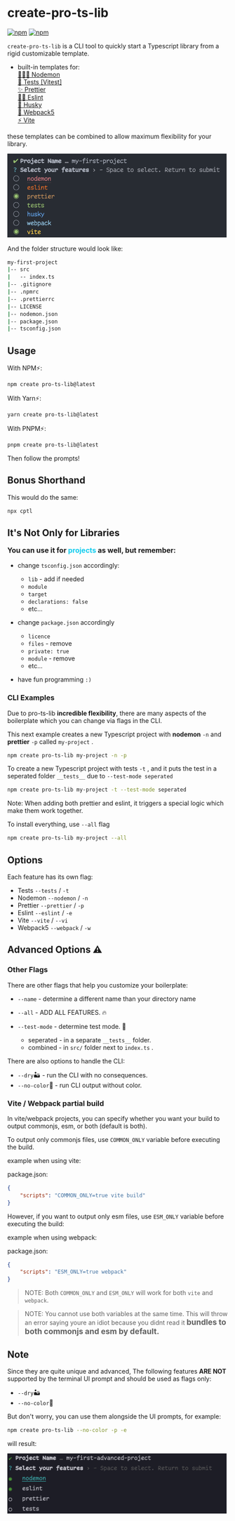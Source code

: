 # create-pro-ts-lib

[![npm](https://img.shields.io/npm/v/create-pro-ts-lib.svg)](https://www.npmjs.com/package/create-pro-ts-lib)
[![npm](https://img.shields.io/npm/l/create-pro-ts-lib.svg)](https://github.com/MatanelGordon/create-pro-ts-lib/master/LICENSE)

`create-pro-ts-lib` is a CLI tool to quickly start a Typescript library from a rigid customizable template.

- built-in templates for:
    <br/>[🕵🏻‍♀️ Nodemon](https://nodemon.io/)
    <br/>[🧪 Tests [Vitest]](https://vitest.dev/)
    <br/>[✨ Prettier](https://prettier.io/)
    <br/>[👮🏻‍ Eslint](https://eslint.org/)
    <br/>[🐶 Husky](https://github.com/typicode/husky)
    <br/>[🧊 Webpack5](https://webpack.js.org/)
    <br/>[⚡ Vite](https://vitejs.dev/)

these templates can be combined to allow maximum flexibility for your library.

<img src="./assets/example1.png" alt="Size Limit CLI" style="max-width: 500px">

And the folder structure would look like:

```bash
my-first-project
|-- src
|   -- index.ts
|-- .gitignore
|-- .npmrc
|-- .prettierrc
|-- LICENSE
|-- nodemon.json
|-- package.json
|-- tsconfig.json
```

## Usage

With NPM⚡:

```bash
npm create pro-ts-lib@latest
```

With Yarn⚡:

```bash
yarn create pro-ts-lib@latest
```

With PNPM⚡:

```bash
pnpm create pro-ts-lib@latest
```

Then follow the prompts!

## Bonus Shorthand

This would do the same:

```bash
npx cptl
```

## It's Not Only for Libraries

<p style="font-size: 16px; font-weight: bold">
    You can use it for <span style="color:#11CCEE">projects</span> as well, but remember:
</p>

- change `tsconfig.json` accordingly:

  - `lib` - add if needed
  - `module`
  - `target`
  - `declarations: false`
  - etc...

- change `package.json` accordingly

  - `licence`
  - `files` - remove
  - `private: true`
  - `module` - remove
  - etc...

- have fun programming `:)`

### CLI Examples

Due to pro-ts-lib **incredible flexibility**, there are many aspects of the boilerplate which you can change via
flags in the CLI.

This next example creates a new Typescript project with **nodemon** `-n` and **prettier** `-p` called `my-project`
.

```bash
npm create pro-ts-lib my-project -n -p
```

To create a new Typescript project with tests `-t` , and it puts the test in a seperated folder `__tests__` due
to `--test-mode seperated`

```bash
npm create pro-ts-lib my-project -t --test-mode seperated
```

Note: When adding both prettier and eslint, it triggers a special logic which make them work together.

To install everything, use `--all` flag

```bash
npm create pro-ts-lib my-project --all
```

## Options

Each feature has its own flag:

- Tests `--tests` / `-t`
- Nodemon `--nodemon` / `-n`
- Prettier `--prettier` / `-p`
- Eslint `--eslint` / `-e`
- Vite `--vite` / `--vi`
- Webpack5 `--webpack` / `-w`


## Advanced Options ⚠️

### Other Flags
There are other flags that help you customize your boilerplate:

- `--name` - determine a different name than your directory name
- `--all` - ADD ALL FEATURES. 🔥

- `--test-mode` - determine test mode. 🧪
  - seperated - in a separate `__tests__` folder.
  - combined - in `src/` folder next to `index.ts` .

There are also options to handle the CLI:

- `--dry`🏜 - run the CLI with no consequences.
- `--no-color`🎨 - run CLI output without color.

### Vite / Webpack partial build

In vite/webpack projects, you can specify whether you want your build to output commonjs, esm, or both (default is both).

To output only commonjs files, use `COMMON_ONLY` variable before executing the build.

example when using vite:

package.json:
```json
{
    "scripts": "COMMON_ONLY=true vite build" 
}
```

However, if you want to output only esm files, use `ESM_ONLY` variable before executing the build:

example when using webpack:

package.json:
```json
{
    "scripts": "ESM_ONLY=true webpack"
}
```

> NOTE: Both `COMMON_ONLY` and `ESM_ONLY` will work for both `vite` and `webpack`.

> NOTE: You cannot use both variables at the same time. This will throw an error saying youre an idiot because you didnt read it <b style="font-size: 1.1rem">bundles to both commonjs and esm by default.</b> 

## Note

Since they are quite unique and advanced, The following features **ARE NOT** supported by the terminal UI prompt and
should be used as flags only:

- `--dry`🏜
- `--no-color`🎨

But don't worry, you can use them alongside the UI prompts, for example:

```bash
npm create pro-ts-lib --no-color -p -e
```

will result:

<img src="./assets/example2.png" alt="Size Limit CLI" style="max-width: 500px">
